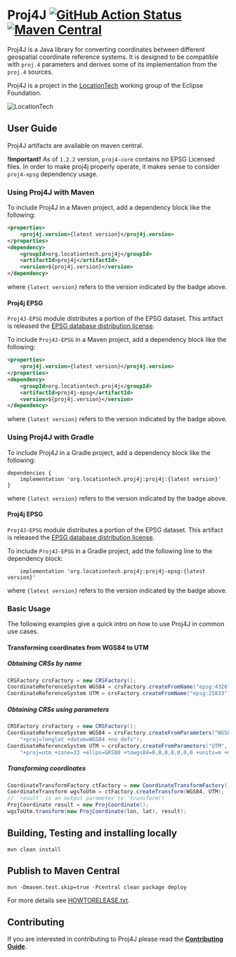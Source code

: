 # Proj4J [![GitHub Action Status](https://github.com/locationtech/proj4j/workflows/CI/badge.svg)](https://github.com/locationtech/proj4j/actions) [![Maven Central](https://img.shields.io/maven-central/v/org.locationtech.proj4j/proj4j)](https://search.maven.org/search?q=g:org.locationtech.proj4j%20AND%20a:proj4j)

Proj4J is a Java library for converting coordinates between different geospatial coordinate reference systems.
It is designed to be compatible with `proj.4` parameters and derives some of its implementation from the `proj.4` sources.

Proj4J is a project in the [LocationTech](http://www.locationtech.org) working group of the Eclipse Foundation.

![LocationTech](locationtech_mark.png) 

## User Guide

Proj4J artifacts are available on maven central.

**!Important!** As of `1.2.2` version, `proj4-core` contains no EPSG Licensed files. 
In order to make proj4j properly operate, it makes sense to consider `proj4-epsg` dependency usage.

### Using Proj4J with Maven

To include Proj4J in a Maven project, add a dependency block like the following:
```xml
<properties>
    <proj4j.version>{latest version}</proj4j.version>
</properties>
<dependency>
    <groupId>org.locationtech.proj4j</groupId>
    <artifactId>proj4j</artifactId>
    <version>${proj4j.version}</version>
</dependency>
```
where `{latest version}` refers to the version indicated by the badge above.

#### Proj4j EPSG

`Proj4J-EPSG` module distributes a portion of the EPSG dataset. This artifact is released the [EPSG database distribution license](https://raw.githubusercontent.com/locationtech/proj4j/master/LICENSE.EPSG).

To include `Proj4J-EPSG` in a Maven project, add a dependency block like the following:
```xml
<properties>
    <proj4j.version>{latest version}</proj4j.version>
</properties>
<dependency>
    <groupId>org.locationtech.proj4j</groupId>
    <artifactId>proj4j-epsg</artifactId>
    <version>${proj4j.version}</version>
</dependency>
```
where `{latest version}` refers to the version indicated by the badge above.

### Using Proj4J with Gradle

To include Proj4J in a Gradle project, add a dependency block like the following:

```
dependencies {
    implementation 'org.locationtech.proj4j:proj4j:{latest version}'
}
```
where `{latest version}` refers to the version indicated by the badge above.

#### Proj4j EPSG

`Proj4J-EPSG` module distributes a portion of the EPSG dataset. This artifact is released the [EPSG database distribution license](https://raw.githubusercontent.com/locationtech/proj4j/master/LICENSE.EPSG).

To include `Proj4J-EPSG` in a Gradle project, add the following line to the dependency block:

```
    implementation 'org.locationtech.proj4j:proj4j-epsg:{latest version}'
```
where `{latest version}` refers to the version indicated by the badge above.

### Basic Usage

The following examples give a quick intro on how to use Proj4J in common
use cases.

#### Transforming coordinates from WGS84 to UTM

##### Obtaining CRSs by name

```Java
CRSFactory crsFactory = new CRSFactory();
CoordinateReferenceSystem WGS84 = crsFactory.createFromName("epsg:4326");
CoordinateReferenceSystem UTM = crsFactory.createFromName("epsg:25833");
```

##### Obtaining CRSs using parameters

```Java
CRSFactory crsFactory = new CRSFactory();
CoordinateReferenceSystem WGS84 = crsFactory.createFromParameters("WGS84",
    "+proj=longlat +datum=WGS84 +no_defs");
CoordinateReferenceSystem UTM = crsFactory.createFromParameters("UTM",
    "+proj=utm +zone=33 +ellps=GRS80 +towgs84=0,0,0,0,0,0,0 +units=m +no_defs");
```

##### Transforming coordinates

```Java
CoordinateTransformFactory ctFactory = new CoordinateTransformFactory();
CoordinateTransform wgsToUtm = ctFactory.createTransform(WGS84, UTM);
// `result` is an output parameter to `transform()`
ProjCoordinate result = new ProjCoordinate();
wgsToUtm.transform(new ProjCoordinate(lon, lat), result);
```

## Building, Testing and installing locally

`mvn clean install`

## Publish to Maven Central

`mvn -Dmaven.test.skip=true -Pcentral clean package deploy`

For more details see [HOWTORELEASE.txt](./HOWTORELEASE.txt).

## Contributing

If you are interested in contributing to Proj4J please read the [**Contributing Guide**](CONTRIBUTING.md).
